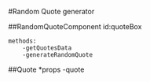 #Random Quote generator

##RandomQuoteComponent
    id:quoteBox

    methods:
        -getQuotesData
        -generateRandomQuote

##Quote
    *props
        -quote
    


    
